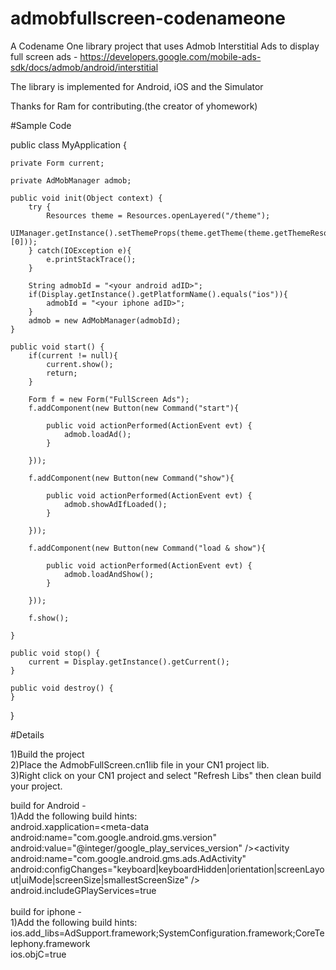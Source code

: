 # admobfullscreen-codenameone

A Codename One library project that uses Admob Interstitial Ads 
to display full screen ads - https://developers.google.com/mobile-ads-sdk/docs/admob/android/interstitial

The library is implemented for Android, iOS and the Simulator

Thanks for Ram for contributing.(the creator of yhomework)

#Sample Code

public class MyApplication {

    private Form current;

    private AdMobManager admob;
    
    public void init(Object context) {
        try {
            Resources theme = Resources.openLayered("/theme");
            UIManager.getInstance().setThemeProps(theme.getTheme(theme.getThemeResourceNames()[0]));
        } catch(IOException e){
            e.printStackTrace();
        }
        
        String admobId = "<your android adID>";
        if(Display.getInstance().getPlatformName().equals("ios")){
            admobId = "<your iphone adID>";
        }
        admob = new AdMobManager(admobId);
    }
    
    public void start() {
        if(current != null){
            current.show();
            return;
        }
        
        Form f = new Form("FullScreen Ads");
        f.addComponent(new Button(new Command("start"){

            public void actionPerformed(ActionEvent evt) {
                admob.loadAd();
            }
        
        }));
        
        f.addComponent(new Button(new Command("show"){

            public void actionPerformed(ActionEvent evt) {
                admob.showAdIfLoaded();
            }
        
        }));

        f.addComponent(new Button(new Command("load & show"){

            public void actionPerformed(ActionEvent evt) {
                admob.loadAndShow();
            }
        
        }));

        f.show();
        
    }

    public void stop() {
        current = Display.getInstance().getCurrent();
    }
    
    public void destroy() {
    }

}


#Details

1)Build the project <br/>
2)Place the AdmobFullScreen.cn1lib file in your CN1 project lib. <br/>
3)Right click on your CN1 project and select "Refresh Libs" then clean build your project.
<br/>

build for Android - <br/>
1)Add the following build hints: <br/>
android.xapplication=\<meta-data android:name="com.google.android.gms.version" android:value="@integer/google_play_services_version" />\<activity android:name="com.google.android.gms.ads.AdActivity" android:configChanges="keyboard|keyboardHidden|orientation|screenLayout|uiMode|screenSize|smallestScreenSize" /> <br/>
android.includeGPlayServices=true <br/>
<br/>
build for iphone - <br/>
1)Add the following build hints: <br/>
ios.add_libs=AdSupport.framework;SystemConfiguration.framework;CoreTelephony.framework <br/>
ios.objC=true

